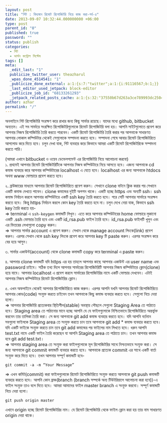 ```yaml
---
layout: post
title: "গিট : বিদ্যমান রিমোট রিপোজিটরি নিয়ে কাজ করা-পর্ব-৪"
date: 2013-09-07 10:32:44.000000000 +06:00
type: post
parent_id: "0"
published: true
password: ""
status: publish
categories:
  - গিট
  - ভার্সন কন্ট্রোল সিস্টেম
tags: []
meta:
  _edit_last: "1"
  publicize_twitter_user: theazharul
  _wpas_done_4514541: "1"
  _publicize_done_external: a:1:{s:7:"twitter";a:1:{i:91116567;b:1;}}
  _last_editor_used_jetpack: block-editor
  _publicize_job_id: "68133261293"
  _jetpack_related_posts_cache: a:1:{s:32:"37550b67d263a3ce789993dc25046c5f";a:2:{s:7:"expires";i:1643268254;s:7:"payload";a:4:{i:0;a:1:{s:2:"id";i:7;}i:1;a:1:{s:2:"id";i:194;}i:2;a:1:{s:2:"id";i:112;}i:3;a:1:{s:2:"id";i:109;}}}}
author: azhar
permalink: "/"
---
```


অনলাইনে গিট রিপোজিটরি সংরক্ষণ করে রাখার জন্য কিছু সার্ভার রয়েছে। যাদের মধ্যে github, bitbucket অন্যতম। এই সব সার্ভারে সংরক্ষিত রিপোজিটরিগুলোকে রিমোট রিপোজিটরি বলা হয়। আপনি সাইটগুলোতে প্রবেশ করে আপনার নিজস্ব রিপোজিটরি তৈরি করতে পারবেন। একটি রিমোট রিপোজিটরি তৈরি করার পর আপনাকে সাধারণত আপনার লোকাল কম্পিউটার থেকেই সেগুলোকে সম্পাদনা করতে হবে। সম্পাদনা শেষে আবার রিমোট রিপোজিটরিতে আপলোড করে দিতে হবে। চলুন দেখা যাক, গিট ব্যবহার করে কিভাবে আমরা একটি রিমোট রিপোজিটরিকে সম্পাদনা করতে পারি।

(আমরা এখানে bitbucket ও ওয়েব ডেভেলপমেন্ট এর রিপোজিটরি নিয়ে আলোচনা করবো)  
১. প্রথমেই আপনার রিমোট রিপোজিটরিটিকে আপনার নিজস্ব কম্পিউটারে নিয়ে আসতে হবে। এজন্য আপনাকে cd কমান্ড ব্যবহার করে আপনার কম্পিউটারের localhost এ যেতে হবে। localhost এর জন্য আপনাকে htdocs অথবা www ফোল্ডারে প্রবেশ করতে হবে।

২. ব্রাউজারের মাধ্যমে আপনার রিমোট রিপোজিটরিতে প্রবেশ করুন। সেখানে clone বাটনে ক্লিক করার পর সেখানে একটি কমান্ড দেখতে পাবেন। clone কমান্ডের দুইটি অপশন থাকে। একটি হচ্ছে https এবং অন্যটি ssh। ssh কমান্ড নির্বাচন করলে আপনার কম্পিউটারে একটি ssh key তৈরি করতে হবে। পরে সেটি আপনার সার্ভারে সংরক্ষন করতে হবে। কিন্তু https নির্বাচন করলে কোন key তৈরি করতে হবে না। চলুন দেখে নেয়া যাক, কিভাবে ssh key তৈরি করতে হয়-  
\=> terminal এ `ssh-keygen` কমান্ডটি লিখুন। এতে করে আপনার কম্পিউটারের home ফোল্ডারে লুকানো একটি .ssh ফোল্ডার তৈরি হবে এবং একটি id_rsa.pub ফাইল তৈরি হবে। id_rsa.pub ফাইলটি খুলুন এবং এর ভিতরের লেখাগুলো copy করুন।  
\=> আপনার সার্ভার account এ প্রবেশ করুন। সেখান থেকে manage account লিংকে(link) প্রবেশ করুন। এরপর সেখান থেকে ssh key লিংকে প্রবেশ করে আপনার key টি paste করুন। এরপর সংরক্ষন করে বের হয়ে আসুন।

৩. সার্ভার একাউন্ট(account) থেকে clone কমান্ডটি copy করে terminal এ paste করুন।

৪. আপনার clone কমান্ডটি যদি https এর হয় তাহলে আপনার কাছে আপনার একাউন্ট এর user name এবং password চাইবে। সঠিক তথ্য দিলে আপনার সার্ভারের রিপোজিটরিটি আপনার নিজস্ব কম্পিউটারে ক্লোন(clone) হয়ে যাবে। আপনার localhost এ প্রবেশ করলে সার্ভারের রিপোজিটরির নামে একটি ফোল্ডার দেখবেন। এটাই আপনার নিজস্ব কম্পিউটারে রিমোট রিপোজিটরির ক্লোন।

৫. এখন অফলাইনে থেকেই আপনার রিপোজিটরিতে কাজ করুন। এরপর আপনি যখনি আপনার রিমোট রিপোজিটরিতে আপনার কোড(code) সংযুক্ত করতে চাইবেন তখন আপনাকে কিছু কমান্ড ব্যবহার করতে হবে। সেগুলো নিচে দেয়া হলো।  
\=> আপনার রিপোজিটরি প্রত্যেকবার স্থিতিশীল(stable) অবস্থায় পৌছলে সেগুলো Staging Area তে পাঠাতে হবে। Staging area তে পাঠানোর মানে হচ্ছে আপনি যে যে ফাইলগুলোকে নিশ্চিতভাবে রিপোজিটরিতে অন্তর্ভুক্ত করবেন তার তালিকা তৈরি করা। সে জন্য আপনাকে git add কমান্ড ব্যবহার করতে হবে। যদি আপনি বর্তমান সবগুলো ফাইলকে Staging area তে সংযুক্ত করতে চান তবে আপনাকে git add \* কমান্ড ব্যবহার করতে হবে। যদি একটি ফাইকে সংযুক্ত করতে চান তবে git add কমান্ডের পর ফাইলের নাম লিখতে হবে। ধরুন আপনি test.txt নামে একটি ফাইল তৈরি করেছেন যা আপনি Staging area তে পাঠাতে চান। তখন আপনার কমান্ড হবে git add test.txt।  
\=> আপনার staging area তে সংযুক্ত করা ফাইলগুলোকে মূল রিপোজিটরির সাথে নিশ্চতভাবে সংযুক্ত করা। সে জন্য আপনাকে git commit কমান্ডটি ব্যবহার করতে হবে। আপনাকে প্রত্যেক commit এর সাথে একটি বার্তা সংযুক্ত করে দিতে হবে। তখন আপনার সম্পূর্ণ কমান্ডটি হবে-

`git commit -a -m “Your Message”`

\=> এখন কমিট(commit) করা ফাইলগুলোকে রিমোট রিপোজিটরিতে সংযুক্ত করতে আপনাকে git push কমান্ডটি ব্যবহার করতে হবে। আপনি কোন ব্রাঞ্চ(branch (branch সম্পর্কে অন্য টিউটরিয়ালে আলোচনা করা হবে))-এ ফাইল সংযুক্ত তাও বলে দিতে হবে। আমরা আমাদের ফাইল master branch এ সংযুক্ত করবো। সম্পূর্ণ কমান্ডটি নিচে দেয়া হলো।

`git push origin master`

এখানে origin হচ্ছে রিমোট রিপোজিটরির নাম। যে রিমোট রিপোজিটরি থেকে ফাইল ক্লোন করা হয় তার নাম সাধারণত origin দেয়া থাকে।
